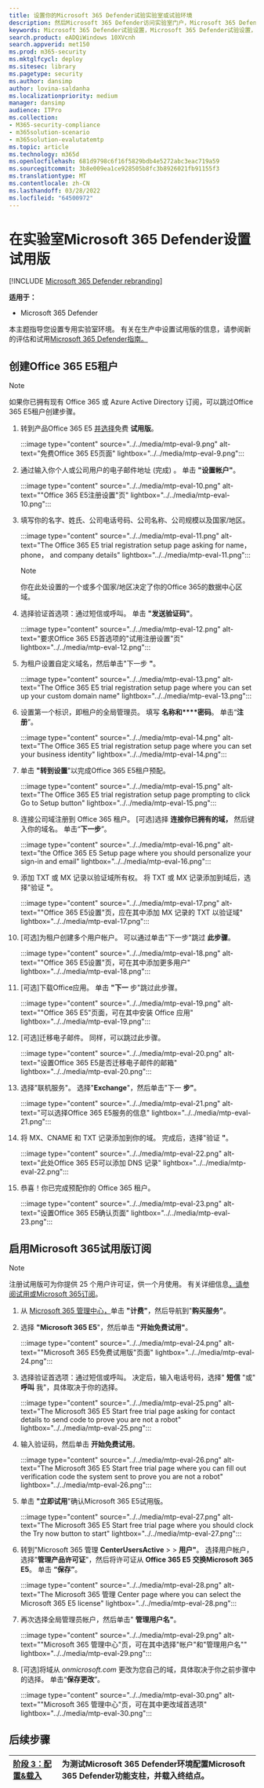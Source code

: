 ```yaml
---
title: 设置你的Microsoft 365 Defender试验实验室或试验环境
description: 然后Microsoft 365 Defender访问实验室门户，Microsoft 365 Defender测试实验室环境
keywords: Microsoft 365 Defender试验设置，Microsoft 365 Defender试验设置，请尝试Microsoft 365 Defender，Microsoft 365 Defender测试设置
search.product: eADQiWindows 10XVcnh
search.appverid: met150
ms.prod: m365-security
ms.mktglfcycl: deploy
ms.sitesec: library
ms.pagetype: security
ms.author: dansimp
author: lovina-saldanha
ms.localizationpriority: medium
manager: dansimp
audience: ITPro
ms.collection:
- M365-security-compliance
- m365solution-scenario
- m365solution-evalutatemtp
ms.topic: article
ms.technology: m365d
ms.openlocfilehash: 681d9798c6f16f5829bdb4e5272abc3eac719a59
ms.sourcegitcommit: 3b8e009ea1ce928505b8fc3b8926021fb91155f3
ms.translationtype: MT
ms.contentlocale: zh-CN
ms.lasthandoff: 03/28/2022
ms.locfileid: "64500972"
---
```

# <a name="set-up-your-microsoft-365-defender-trial-in-a-lab-environment"></a>在实验室Microsoft 365 Defender设置试用版 

[!INCLUDE [Microsoft 365 Defender rebranding](../includes/microsoft-defender.md)]


**适用于：**
- Microsoft 365 Defender 

本主题指导您设置专用实验室环境。 有关在生产中设置试用版的信息，请参阅新的评估和试用[Microsoft 365 Defender指南。](eval-overview.md) 

## <a name="create-an-office-365-e5-trial-tenant"></a>创建Office 365 E5租户
>[!NOTE]
>如果你已拥有现有 Office 365 或 Azure Active Directory 订阅，可以跳过Office 365 E5租户创建步骤。

1. 转到产品Office 365 E5 [并选择](https://www.microsoft.com/microsoft-365/business/office-365-enterprise-e5-business-software?activetab=pivot%3aoverviewtab)免费 **试用版**。

   :::image type="content" source="../../media/mtp-eval-9.png" alt-text="免费Office 365 E5页面" lightbox="../../media/mtp-eval-9.png":::
  
2. 通过输入你个人或公司用户的电子邮件地址 (完成) 。 单击 **"设置帐户"**。

   :::image type="content" source="../../media/mtp-eval-10.png" alt-text="&quot;Office 365 E5注册设置&quot;页" lightbox="../../media/mtp-eval-10.png":::

3. 填写你的名字、姓氏、公司电话号码、公司名称、公司规模以及国家/地区。  

   :::image type="content" source="../../media/mtp-eval-11.png" alt-text="The Office 365 E5 trial registration setup page asking for name， phone， and company details" lightbox="../../media/mtp-eval-11.png":::
   
   > [!NOTE]
   > 你在此处设置的一个或多个国家/地区决定了你的Office 365的数据中心区域。
  
4. 选择验证首选项：通过短信或呼叫。 单击 **"发送验证码"**。 

   :::image type="content" source="../../media/mtp-eval-12.png" alt-text="要求Office 365 E5首选项的&quot;试用注册设置&quot;页" lightbox="../../media/mtp-eval-12.png":::

5. 为租户设置自定义域名，然后单击"下一步 **"**。

   :::image type="content" source="../../media/mtp-eval-13.png" alt-text="The Office 365 E5 trial registration setup page where you can set up your custom domain name" lightbox="../../media/mtp-eval-13.png":::
 
6. 设置第一个标识，即租户的全局管理员。 填写 **名称和****密码**。 单击“**注册**”。

   :::image type="content" source="../../media/mtp-eval-14.png" alt-text="The Office 365 E5 trial registration setup page where you can set your business identity" lightbox="../../media/mtp-eval-14.png":::

7. 单击 **"转到设置**"以完成Office 365 E5租户预配。

   :::image type="content" source="../../media/mtp-eval-15.png" alt-text="The Office 365 E5 trial registration setup page prompting to click Go to Setup button" lightbox="../../media/mtp-eval-15.png":::

8. 连接公司域注册到 Office 365 租户。 [可选]选择 **连接你已拥有的域，** 然后键入你的域名。 单击“**下一步**”。

   :::image type="content" source="../../media/mtp-eval-16.png" alt-text="the Office 365 E5 Setup page where you should personalize your sign-in and email" lightbox="../../media/mtp-eval-16.png":::
 
9. 添加 TXT 或 MX 记录以验证域所有权。 将 TXT 或 MX 记录添加到域后，选择"验证 **"**。

   :::image type="content" source="../../media/mtp-eval-17.png" alt-text="&quot;Office 365 E5设置&quot;页，应在其中添加 MX 记录的 TXT 以验证域" lightbox="../../media/mtp-eval-17.png":::
 
10. [可选]为租户创建多个用户帐户。 可以通过单击"下一步"跳过 **此步骤**。

    :::image type="content" source="../../media/mtp-eval-18.png" alt-text="&quot;Office 365 E5设置&quot;页，可在其中添加更多用户" lightbox="../../media/mtp-eval-18.png":::
 
11. [可选]下载Office应用。 单击 **"下一** 步"跳过此步骤。 

    :::image type="content" source="../../media/mtp-eval-19.png" alt-text="&quot;Office 365 E5&quot;页面，可在其中安装 Office 应用" lightbox="../../media/mtp-eval-19.png":::

12. [可选]迁移电子邮件。 同样，可以跳过此步骤。

    :::image type="content" source="../../media/mtp-eval-20.png" alt-text="设置Office 365 E5是否迁移电子邮件的邮箱" lightbox="../../media/mtp-eval-20.png":::
 
13. 选择"联机服务"。 选择"**Exchange**"，然后单击"下一 **步"**。 

    :::image type="content" source="../../media/mtp-eval-21.png" alt-text="可以选择Office 365 E5服务的信息" lightbox="../../media/mtp-eval-21.png":::

14. 将 MX、CNAME 和 TXT 记录添加到你的域。 完成后，选择"验证 **"**。

    :::image type="content" source="../../media/mtp-eval-22.png" alt-text="此处Office 365 E5可以添加 DNS 记录" lightbox="../../media/mtp-eval-22.png":::
 
15. 恭喜！你已完成预配你的 Office 365 租户。

    :::image type="content" source="../../media/mtp-eval-23.png" alt-text="设置Office 365 E5确认页面" lightbox="../../media/mtp-eval-23.png":::
    

## <a name="enable-microsoft-365-trial-subscription"></a>启用Microsoft 365试用版订阅

>[!NOTE]
>注册试用版可为你提供 25 个用户许可证，供一个月使用。 有关详细信息[，请参阅试用或Microsoft 365订阅](../../commerce/try-or-buy-microsoft-365.md)。

1. 从 [Microsoft 365 管理中心，](https://admin.microsoft.com/)单击 **"计费"**，然后导航到"**购买服务"**。

2. 选择 **"Microsoft 365 E5**"，然后单击 **"开始免费试用"**。 

   :::image type="content" source="../../media/mtp-eval-24.png" alt-text="&quot;Microsoft 365 E5免费试用版&quot;页面" lightbox="../../media/mtp-eval-24.png":::

3. 选择验证首选项：通过短信或呼叫。 决定后，输入电话号码，选择" **短信** "或" **呼叫** 我"，具体取决于你的选择。

   :::image type="content" source="../../media/mtp-eval-25.png" alt-text="The Microsoft 365 E5 Start free trial page asking for contact details to send code to prove you are not a robot" lightbox="../../media/mtp-eval-25.png":::
 
4. 输入验证码，然后单击 **开始免费试用**。

   :::image type="content" source="../../media/mtp-eval-26.png" alt-text="The Microsoft 365 E5 Start free trial page where you can fill out verification code the system sent to prove you are not a robot" lightbox="../../media/mtp-eval-26.png":::

5. 单击 **"立即试用**"确认Microsoft 365 E5试用版。

   :::image type="content" source="../../media/mtp-eval-27.png" alt-text="The Microsoft 365 E5 Start free trial page where you should clock the Try now button to start" lightbox="../../media/mtp-eval-27.png":::
 
6. 转到"Microsoft 365 管理 **CenterUsersActive** >  >  **用户"**。 选择用户帐户，选择"**管理产品许可证**"，然后将许可证从 **Office 365 E5 交换Microsoft 365 E5**。 单击 **“保存”**。

   :::image type="content" source="../../media/mtp-eval-28.png" alt-text="The Microsoft 365 管理 Center page where you can select the Microsoft 365 E5 license" lightbox="../../media/mtp-eval-28.png":::
 
7. 再次选择全局管理员帐户，然后单击" **管理用户名"**。

   :::image type="content" source="../../media/mtp-eval-29.png" alt-text="&quot;Microsoft 365 管理中心&quot;页，可在其中选择&quot;帐户&quot;和&quot;管理用户名&quot;" lightbox="../../media/mtp-eval-29.png":::

8. [可选]将域从 *onmicrosoft.com* 更改为您自己的域，具体取决于你之前步骤中的选择。 单击“**保存更改**”。

   :::image type="content" source="../../media/mtp-eval-30.png" alt-text="&quot;Microsoft 365 管理中心&quot;页，可在其中更改域首选项" lightbox="../../media/mtp-eval-30.png":::

## <a name="next-step"></a>后续步骤
|[阶段 3：配置&载入](config-m365d-eval.md) | 为测试Microsoft 365 Defender环境配置Microsoft 365 Defender功能支柱，并载入终结点。
|:-------|:-----|
